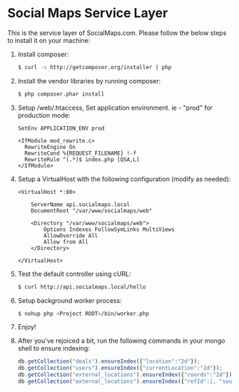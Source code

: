 Social Maps Service Layer
=========================

This is the service layer of SocialMaps.com. Please follow the below steps to install it on your machine:

1. Install composer:

    ```BASH
    $ curl -s http://getcomposer.org/installer | php
    ```

2. Install the vendor libraries by running composer:

    ```BASH
    $ php composer.phar install
    ```

3. Setup <APP-ROOT>/web/.htaccess, Set application environment. ie - "prod" for production mode:
    
    ```CONFIGURATION
    SetEnv APPLICATION_ENV prod

    <IfModule mod_rewrite.c>
      RewriteEngine On
      RewriteCond %{REQUEST_FILENAME} !-f
      RewriteRule ^(.*)$ index.php [QSA,L]
    </IfModule>
    ```

4. Setup a VirtualHost with the following configuration (modify as needed):
    
    ```CONFIGURATION
    <VirtualHost *:80>

        ServerName api.socialmaps.local
        DocumentRoot "/var/www/socialmaps/web"

        <Directory "/var/www/socialmaps/web">
            Options Indexes FollowSymLinks MultiViews
            AllowOverride All
            Allow from All
        </Directory>

    </VirtualHost>
    ```

5. Test the default controller using cURL:

    ```BASH
    $ curl http://api.socialmaps.local/hello
    ```
    
6. Setup background worker process:

    ```BASH
    $ nohup php <Project ROOT>/bin/worker.php
    ```

7. Enjoy!

8. After you've rejoiced a bit, run the following commands in your mongo shell to ensure indexing:

    ```javascript
    db.getCollection("deals").ensureIndex({"location":"2d"});
    db.getCollection("users").ensureIndex({"currentLocation":"2d"});
    db.getCollection("external_locations").ensureIndex({"coords":"2d"});
    db.getCollection("external_locations").ensureIndex({"refId":1, "source":1},{"unique": true});
    ```
